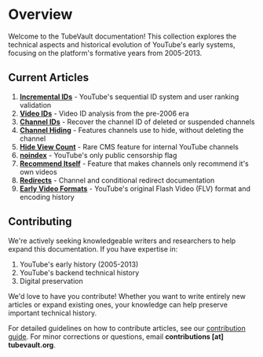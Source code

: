 # Overview

Welcome to the TubeVault documentation! This collection explores the technical aspects and historical evolution of YouTube's early systems, focusing on the platform's formative years from 2005-2013.

## Current Articles

1. **[Incremental IDs](/t/incremental_ids)** - YouTube's sequential ID system and user ranking validation
2. **[Video IDs](/t/videos)** - Video ID analysis from the pre-2006 era
3. **[Channel IDs](/t/channel_ids)** - Recover the channel ID of deleted or suspended channels
4. **[Channel Hiding](/t/hiding)** - Features channels use to hide, without deleting the channel
5. **[Hide View Count](/t/hide_view_count)** - Rare CMS feature for internal YouTube channels
6. **[noindex](/t/noindex)** - YouTube's only public censorship flag
7. **[Recommend Itself](/t/recommend_itself)** - Feature that makes channels only recommend it's own videos
8. **[Redirects](/t/redirects)** - Channel and conditional redirect documentation
9. **[Early Video Formats](/t/early_video_formats)** - YouTube's original Flash Video (FLV) format and encoding history

## Contributing

We're actively seeking knowledgeable writers and researchers to help expand this documentation. If you have expertise in:
1. YouTube's early history (2005-2013)
2. YouTube's backend technical history
3. Digital preservation

We'd love to have you contribute! Whether you want to write entirely new articles or expand existing ones, your knowledge can help preserve important technical history.

For detailed guidelines on how to contribute articles, see our [contribution guide](https://github.com/ddd/tubevault/blob/main/CONTRIBUTIONS.md). For minor corrections or questions, email **contributions [at] tubevault.org**.